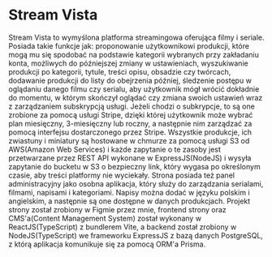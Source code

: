 # Stream Vista

Stream Vista to wymyślona platforma streamingowa oferująca filmy i seriale. Posiada takie funkcje jak: proponowanie użytkownikowi produkcji, które mogą mu się spodobać na podstawie kategorii wybranych przy zakładaniu konta, możliwych do późniejszej zmiany w ustawieniach, wyszukiwanie produkcji po kategorii, tytule, treści opisu, obsadzie czy twórcach, dodawanie produkcji do listy do obejrzenia później, śledzenie postępu w oglądaniu danego filmu czy serialu, aby użytkownik mógł wrócić dokładnie do momentu, w którym skończył oglądać czy zmiana swoich ustawień wraz z zarządzaniem subskrypcją usługi. Jeżeli chodzi o subkrypcje, to są one zrobione za pomocą usługi Stripe, dzięki której użytkownik może wybrać plan miesięczny, 3-miesięczny lub roczny, a następnie nim zarządzać za pomocą interfejsu dostarczonego przez Stripe. Wszystkie produkcje, ich zwiastuny i miniatury są hostowane w chmurze za pomocą usługi S3 od AWS(Amazon Web Services) i każde zapytanie o te zasoby jest przetwarzane przez REST API wykonane w ExpressJS(NodeJS) i wysyła zapytanie do bucketu w S3 o bezpieczny link, który wygasa po określonym czasie, aby treści platformy nie wyciekały. Strona posiada też panel administracyjny jako osobna aplikacja, który służy do zarządzania serialami, filmami, napisami i kategoriami. Napisy można dodać w języku polskim i angielskim, a następnie są one dostępne w danych produkcjach. Projekt strony został zrobiony w Figmie przez mnie, frontend strony oraz CMS'a(Content Management System) został wykonany w ReactJS(TypeScript) z bundlerem Vite, a backend został zrobiony w NodeJS(TypeScript) we frameworku ExpressJS z bazą danych PostgreSQL, z którą aplikacja komunikuje się za pomocą ORM'a Prisma.